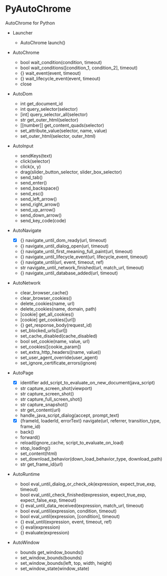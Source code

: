 # PyAutoChrome
AutoChrome for Python

- Launcher
    - AutoChrome launch()

- AutoChrome
    - bool wait_condition(condition, timeout)
    - bool wait_conditions([condition_1, condition_2], timeout)
    - {} wait_event(event, timeout)
    - {} wait_lifecycle_event(event, timeout)
    - close

- AutoDom
    - int get_document_id
    - int query_selector(selector)
    - [int] query_selector_all(selector)
    - str get_outer_html(selector)
    - [[number]] get_content_quads(selector)
    - set_attribute_value(selector, name, value)
    - set_outer_html(selector, outer_html)

- AutoInput
    - sendKeys(text)
    - click(selector)
    - click(x, y)
    - drag(slider_button_selector, slider_box_selector)
    - send_tab()
    - send_enter()
    - send_backspace()
    - send_esc()
    - send_left_arrow()
    - send_right_arrow()
    - send_up_arrow()
    - send_down_arrow()
    - send_key_code(code)

- AutoNavigate
    - [x] {} navigate_until_dom_ready(url, timeout)
    - {} navigate_until_dialog_open(url, timeout)
    - {} navigate_until_first_meaning_full_paint(url, timeout)
    - {} navigate_until_lifecycle_event(url, lifecycle_event, timeout)
    - {} navigate_until(url, event, timeout, ref)
    - str navigate_until_network_finished(url, match_url, timeout)
    - {} navigate_until_database_added(url, timeout)

- AutoNetwork
    - clear_browser_cache()
    - clear_browser_cookies()
    - delete_cookies(name, url)
    - delete_cookies(name, domain, path)
    - [cookie] get_all_cookies()
    - [cookie] get_cookies([url])
    - {} get_response_body(request_id)
    - set_blocked_urls([url])
    - set_cache_disabled(cache_disabled)
    - bool set_cookie(name, value, url)
    - set_cookies([cookie_param])
    - set_extra_http_headers((name, value))
    - set_user_agent_override(user_agent)
    - set_ignore_certificate_errors(ignore)

- AutoPage
    - [x] identifier add_script_to_evaluate_on_new_document(java_script)
    - str capture_screen_shot(viewport)
    - str capture_screen_shot()
    - str capture_full_screen_shot()
    - str capture_snapshot()
    - str get_content(url)
    - handle_java_script_dialog(accept, prompt_text)
    - [x] {frameId, loaderId, errorText} navigate(url, referrer, transition_type, frame_id)
    - back()
    - forward()
    - reload(ignore_cache, script_to_evaluate_on_load)
    - stop_loading()
    - set_content(html)
    - set_download_behavior(down_load_behavior_type, download_path)
    - str get_frame_id(url)

- AutoRuntime
    - bool eval_until_dialog_or_check_ok(expression, expect_true_exp, timeout)
    - bool eval_until_check_finished(expression, expect_true_exp, expect_false_exp, timeout)
    - {} eval_until_data_received(expression, match_url, timeout)
    - bool eval_until(expression, condition, timeout)
    - bool eval_until(expression, [condition], timeout)
    - {} eval_until(expression, event, timeout, ref)
    - {} eval(expression)
    - {} evaluate(expression)

- AutoWindow
    - bounds get_window_bounds()
    - set_window_bounds(bounds)
    - set_window_bounds(left, top, width, height)
    - set_window_state(window_state)